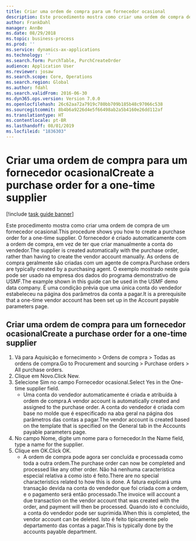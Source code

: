 ```yaml
---
title: Criar uma ordem de compra para um fornecedor ocasional
description: Este procedimento mostra como criar uma ordem de compra de um fornecedor ocasional.
author: FrankDahl
manager: AnnBe
ms.date: 08/29/2018
ms.topic: business-process
ms.prod: ''
ms.service: dynamics-ax-applications
ms.technology: ''
ms.search.form: PurchTable, PurchCreateOrder
audience: Application User
ms.reviewer: josaw
ms.search.scope: Core, Operations
ms.search.region: Global
ms.author: fdahl
ms.search.validFrom: 2016-06-30
ms.dyn365.ops.version: Version 7.0.0
ms.openlocfilehash: 26c62aa72a7919c780bb709b185b48c97066c538
ms.sourcegitcommit: 8b4b6a9226d4e5f66498ab2a5b4160e26dd112af
ms.translationtype: HT
ms.contentlocale: pt-BR
ms.lasthandoff: 08/01/2019
ms.locfileid: "1836303"
---
```

# <a name="create-a-purchase-order-for-a-one-time-supplier"></a><span data-ttu-id="b1896-103">Criar uma ordem de compra para um fornecedor ocasional</span><span class="sxs-lookup"><span data-stu-id="b1896-103">Create a purchase order for a one-time supplier</span></span>

[!include [task guide banner](../../includes/task-guide-banner.md)]

<span data-ttu-id="b1896-104">Este procedimento mostra como criar uma ordem de compra de um fornecedor ocasional.</span><span class="sxs-lookup"><span data-stu-id="b1896-104">This procedure shows you how to create a purchase order for a one-time supplier.</span></span> <span data-ttu-id="b1896-105">O fornecedor é criado automaticamente com a ordem de compra, em vez de ter que criar manualmente a conta do vendedor.</span><span class="sxs-lookup"><span data-stu-id="b1896-105">The supplier is created automatically with the purchase order, rather than having to create the vendor account manually.</span></span> <span data-ttu-id="b1896-106">As ordens de compra geralmente são criadas com um agente de compra.</span><span class="sxs-lookup"><span data-stu-id="b1896-106">Purchase orders are typically created by a purchasing agent.</span></span> <span data-ttu-id="b1896-107">O exemplo mostrado neste guia pode ser usado na empresa dos dados do programa demonstrativo de USMF.</span><span class="sxs-lookup"><span data-stu-id="b1896-107">The example shown in this guide can be used in the USMF demo data company.</span></span> <span data-ttu-id="b1896-108">É uma condição prévia que uma única conta do vendedor estabeleceu na página dos parâmetros da conta a pagar.</span><span class="sxs-lookup"><span data-stu-id="b1896-108">It is a prerequisite that a one-time vendor account has been set up in the Account payable parameters page.</span></span>


## <a name="create-a-purchase-order-for-a-one-time-supplier"></a><span data-ttu-id="b1896-109">Criar uma ordem de compra para um fornecedor ocasional</span><span class="sxs-lookup"><span data-stu-id="b1896-109">Create a purchase order for a one-time supplier</span></span>
1. <span data-ttu-id="b1896-110">Vá para Aquisição e fornecimento > Ordens de compra > Todas as ordens de compra.</span><span class="sxs-lookup"><span data-stu-id="b1896-110">Go to Procurement and sourcing > Purchase orders > All purchase orders.</span></span>
2. <span data-ttu-id="b1896-111">Clique em Novo.</span><span class="sxs-lookup"><span data-stu-id="b1896-111">Click New.</span></span>
3. <span data-ttu-id="b1896-112">Selecione Sim no campo Fornecedor ocasional.</span><span class="sxs-lookup"><span data-stu-id="b1896-112">Select Yes in the One-time supplier field.</span></span>
    * <span data-ttu-id="b1896-113">Uma conta do vendedor automaticamente é criada e atribuída à ordem de compra.</span><span class="sxs-lookup"><span data-stu-id="b1896-113">A vendor account is automatically created and assigned to the purchase order.</span></span> <span data-ttu-id="b1896-114">A conta do vendedor é criada com base no molde que é especificado na aba geral na página dos parâmetros das contas a pagar.</span><span class="sxs-lookup"><span data-stu-id="b1896-114">The vendor account is created based on the template that is specified on the General tab in the Accounts payable parameters page.</span></span>  
4. <span data-ttu-id="b1896-115">No campo Nome, digite um nome para o fornecedor.</span><span class="sxs-lookup"><span data-stu-id="b1896-115">In the Name field, type a name for the supplier.</span></span>
5. <span data-ttu-id="b1896-116">Clique em OK.</span><span class="sxs-lookup"><span data-stu-id="b1896-116">Click OK.</span></span>
    * <span data-ttu-id="b1896-117">A ordem de compra pode agora ser concluída e processada como toda a outra ordem.</span><span class="sxs-lookup"><span data-stu-id="b1896-117">The purchase order can now be completed and processed like any other order.</span></span> <span data-ttu-id="b1896-118">Não há nenhuma característica especial relativa a como isto é feito.</span><span class="sxs-lookup"><span data-stu-id="b1896-118">There are no special characteristics related to how this is done.</span></span> <span data-ttu-id="b1896-119">A fatura explicará uma transação devida na conta do vendedor que foi criada com a ordem, e o pagamento será então processado.</span><span class="sxs-lookup"><span data-stu-id="b1896-119">The invoice will account a due transaction on the vendor account that was created with the order, and payment will then be processed.</span></span> <span data-ttu-id="b1896-120">Quando isto é concluído, a conta do vendedor pode ser suprimida.</span><span class="sxs-lookup"><span data-stu-id="b1896-120">When this is completed, the vendor account can be deleted.</span></span> <span data-ttu-id="b1896-121">Isto é feito tipicamente pelo departamento das contas a pagar.</span><span class="sxs-lookup"><span data-stu-id="b1896-121">This is typically done by the accounts payable department.</span></span>  

